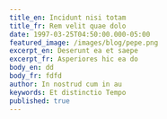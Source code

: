 ```yaml
---
title_en: Incidunt nisi totam
title_fr: Rem velit quae dolo
date: 1997-03-25T04:50:00.000-05:00
featured_image: /images/blog/pepe.png
excerpt_en: Deserunt ea et saepe
excerpt_fr: Asperiores hic ea do
body_en: dd
body_fr: fdfd
author: In nostrud cum in au
keywords: Et distinctio Tempo
published: true
---
```

